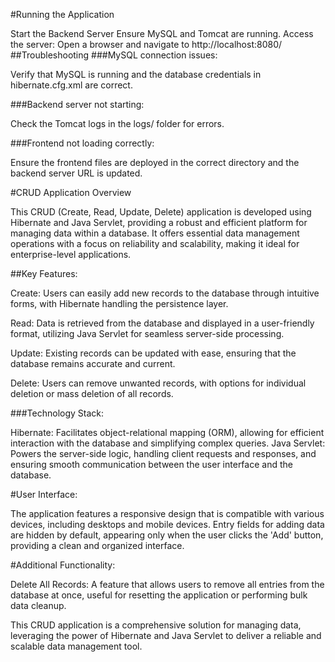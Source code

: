 #Running the Application

Start the Backend Server
Ensure MySQL and Tomcat are running.
Access the server:
Open a browser and navigate to http://localhost:8080/
##Troubleshooting
###MySQL connection issues:

Verify that MySQL is running and the database credentials in hibernate.cfg.xml are correct.

###Backend server not starting:

Check the Tomcat logs in the logs/ folder for errors.

###Frontend not loading correctly:

Ensure the frontend files are deployed in the correct directory and the backend server URL is updated.

#CRUD Application Overview

This CRUD (Create, Read, Update, Delete) application is developed using Hibernate and Java Servlet, providing a robust and efficient platform for managing data within a database. It offers essential data management operations with a focus on reliability and scalability, making it ideal for enterprise-level applications.

##Key Features:

Create: Users can easily add new records to the database through intuitive forms, with Hibernate handling the persistence layer.

Read: Data is retrieved from the database and displayed in a user-friendly format, utilizing Java Servlet for seamless server-side processing.

Update: Existing records can be updated with ease, ensuring that the database remains accurate and current.

Delete: Users can remove unwanted records, with options for individual deletion or mass deletion of all records.


###Technology Stack:

Hibernate: Facilitates object-relational mapping (ORM), allowing for efficient interaction with the database and simplifying complex queries.
Java Servlet: Powers the server-side logic, handling client requests and responses, and ensuring smooth communication between the user interface and the database.


#User Interface:

The application features a responsive design that is compatible with various devices, including desktops and mobile devices. Entry fields for adding data are hidden by default, appearing only when the user clicks the 'Add' button, providing a clean and organized interface.

#Additional Functionality:

Delete All Records: A feature that allows users to remove all entries from the database at once, useful for resetting the application or performing bulk data cleanup.

This CRUD application is a comprehensive solution for managing data, leveraging the power of Hibernate and Java Servlet to deliver a reliable and scalable data management tool.
